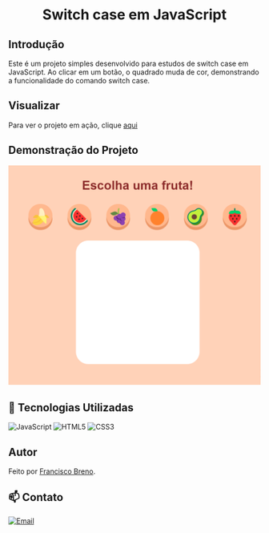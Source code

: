 <div align="center">
  <h1>Switch case em JavaScript</h1>
</div>

## Introdução

Este é um projeto simples desenvolvido para estudos de switch case em JavaScript. Ao clicar em um botão, o quadrado muda de cor, demonstrando a funcionalidade do comando switch case.

## Visualizar

Para ver o projeto em ação, clique [aqui](https://brenolira01.github.io/SwitchCase-JavaScript/)

## Demonstração do Projeto

![Imagem de Exemplo](./imagens/switch_case.png)

## 🧠 Tecnologias Utilizadas

![JavaScript](https://img.shields.io/badge/javascript-%23323330.svg?style=for-the-badge&logo=javascript&logoColor=%23F7DF1E) ![HTML5](https://img.shields.io/badge/html5-%23E34F26.svg?style=for-the-badge&logo=html5&logoColor=white) ![CSS3](https://img.shields.io/badge/css3-%231572B6.svg?style=for-the-badge&logo=css3&logoColor=white)

## Autor

Feito por [Francisco Breno](https://www.linkedin.com/in/breno-lira-perfil).

## 📫 Contato

[![Email](https://img.shields.io/badge/Gmail-D14836?style=for-the-badge&logo=gmail&logoColor=white)](mailto:franciscobrenolira@gmail.com)
